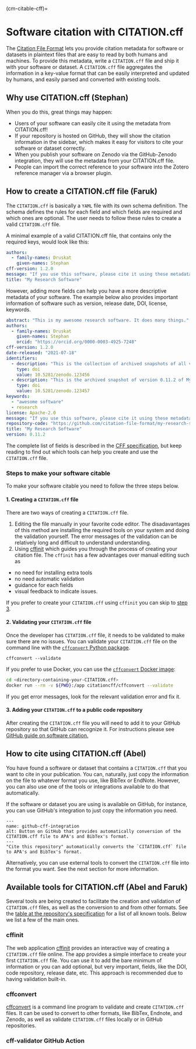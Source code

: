 (cm-citable-cff)=
# Software citation with CITATION.cff

The [Citation File Format](https://citation-file-format.github.io) lets you provide citation metadata for software or datasets in plaintext files that are easy to read by both humans and machines.
To provide this metadata, write a `CITATION.cff` file and ship it with your software or dataset.
A `CITATION.cff` file aggregates the information in a key-value format that can be easily interpreted and updated by humans, and easily parsed and converted with existing tools.

## Why use CITATION.cff (Stephan)

When you do this, great things may happen:

- Users of your software can easily cite it using the metadata from CITATION.cff!
- If your repository is hosted on GitHub, they will show the citation information in the sidebar, which makes it easy for visitors to cite your software or dataset correctly.
- When you publish your software on Zenodo via the GitHub-Zenodo integration, they will use the metadata from your CITATION.cff file.
- People can import the correct reference to your software into the Zotero reference manager via a browser plugin.

## How to create a CITATION.cff file (Faruk)

The `CITATION.cff` is basically a `YAML` file with its own schema definition. The schema defines the rules for each field and which fields are required and which ones are optional. The user needs to follow these rules to create a valid `CITATION.cff` file.

A minimal example of a valid CITATION.cff file, that contains only the required keys, would look like this:

```yaml
authors:
  - family-names: Druskat
    given-names: Stephan
cff-version: 1.2.0
message: "If you use this software, please cite it using these metadata."
title: "My Research Software"
```

However, adding more fields can help you have a more descriptive metadata of your software. The example below also provides important information of software such as version, release date, DOI, license, keywords.

```yaml
abstract: "This is my awesome research software. It does many things."
authors:
  - family-names: Druskat
    given-names: Stephan
    orcid: "https://orcid.org/0000-0003-4925-7248"
cff-version: 1.2.0
date-released: "2021-07-18"
identifiers:
  - description: "This is the collection of archived snapshots of all versions of My Research Software"
    type: doi
    value: 10.5281/zenodo.123456
  - description: "This is the archived snapshot of version 0.11.2 of My Research Software"
    type: doi
    value: 10.5281/zenodo.123457
keywords:
  - "awesome software"
  - research
license: Apache-2.0
message: "If you use this software, please cite it using these metadata."
repository-code: "https://github.com/citation-file-format/my-research-software"
title: "My Research Software"
version: 0.11.2
```

The complete list of fields is described in the [CFF specification](https://citation-file-format.github.io/specification/), but keep reading to find out which tools can help you create and use the `CITATION.cff` file.

### Steps to make your software citable

To make your software citable you need to follow the three steps below.

#### 1. Creating a `CITATION.cff` file

There are two ways of creating a `CITATION.cff` file.

1. Editing the file manually in your favorite code editor. The disadavantages of this method are installing the required tools on your system and doing the validation yourself. The error messages of the validation can be relatively long and difficult to understand understanding.
2. Using [cffinit](https://citation-file-format.github.io/cff-initializer-javascript/) which guides you through the process of creating your citation file. The `cffinit` has a few advantages over manual editing such as

- no need for installing extra tools
- no need automatic validation
- guidance for each fields
- visual feedback to indicate issues.

If you prefer to create your `CITATION.cff` using `cffinit` you can skip to [step 3](citable-cff.html#adding-your-citation-cff-to-a-public-code-repository).

#### 2. Validating your `CITATION.cff` file

Once the developer has `CITATION.cff` file, it needs to be validated to make sure there are no issues. You can validate your `CITATION.cff` file on the command line with the [`cffconvert` Python package](https://pypi.org/project/cffconvert/).

```shell
cffconvert --validate
```

If you prefer to use Docker, you can use the [`cffconvert` Docker image](https://hub.docker.com/r/citationcff/cffconvert):

```bash
cd <directory-containing-your-CITATION.cff>
docker run --rm -v ${PWD}:/app citationcff/cffconvert --validate
```

If you get error messages, look for the relevant validation error and fix it.

#### 3. Adding your `CITATION.cff` to a public code repository

After creating the `CITATION.cff` file you will need to add it to your GitHub repository so that GitHub can recognize it. For instructions please see [GitHub guide on software citation.](https://docs.github.com/en/repositories/managing-your-repositorys-settings-and-features/customizing-your-repository/about-citation-files)

## How to cite using CITATION.cff (Abel)

You have found a software or dataset that contains a `CITATION.cff` that you want to cite in your publication.
You can, naturally, just copy the information on the file to whatever format you use, like BibTex or EndNote.
However, you can also use one of the tools or integrations available to do that automatically.

If the software or dataset you are using is available on GitHub, for instance, you can use GitHub's integration to just copy the information you need.

```{figure} ../../figures/github-cff-integration.png
---
name: github-cff-integration
alt: Button on GitHub that provides automatically conversion of the CITATION.cff file to APA's and BibTex's format.
---
"Cite this repository" automatically converts the `CITATION.cff` file to APA's and BibTex's format.
```

Alternatively, you can use external tools to convert the `CITATION.cff` file into the format you want.
See the next section for more information.

## Available tools for CITATION.cff (Abel and Faruk)

Several tools are being created to facilitate the creation and validation of `CITATION.cff` files, as well as the conversion to and from other formats.
See the [table at the repository's specification](https://github.com/citation-file-format/citation-file-format#tools-to-work-with-citationcff-files-wrench) for a list of all known tools.
Below we list a few of the main ones.

### cffinit

The web application [cffinit](https://citation-file-format.github.io/cff-initializer-javascript/) provides an interactive way of creating a `CITATION.cff` file online.
The app provides a simple interface to create your first `CITATION.cff` file.
You can use it to add the bare minimum of information or you can add optional, but very important, fields, like the DOI, code repository, release date, etc.
This approach is recommended due to having validation built-in.

### cffconvert

[cffconvert](https://github.com/citation-file-format/cff-converter-python) is a command line program to validate and create `CITATION.cff` files.
It can be used to convert to other formats, like BibTex, Endnote, and Zenodo, as well as validate `CITATION.cff` files locally or in GitHub repositories.

### cff-validator GitHub Action
